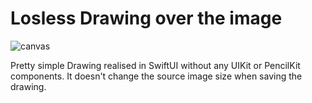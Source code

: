 # Losless Drawing over the image

![canvas](https://github.com/IAMTHEBURT/loslees-canvas-over-image/assets/68640087/57c1e264-7fef-4329-b9b8-7e50f75ebfeb)

Pretty simple Drawing realised in SwiftUI without any UIKit or PencilKit components.
It doesn't change the source image size when saving the drawing.

